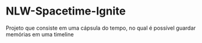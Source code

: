 # NLW-Spacetime-Ignite
Projeto que consiste em uma cápsula do tempo, no qual é possível guardar memórias em uma timeline
